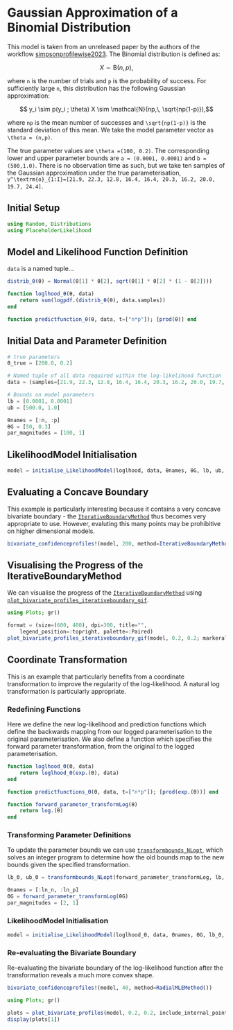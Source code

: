 # Gaussian Approximation of a Binomial Distribution

This model is taken from an unreleased paper by the authors of the workflow [simpsonprofilewise2023](@cite). The Binomial distribution is defined as:

```math
    X \sim \text{B}(n,\,p),
```
where ``n`` is the number of trials and ``p`` is the probability of success. For sufficiently large ``n``, this distribution has the following Gaussian approximation:
```math
    y_i \sim p(y_i ; \theta) X \sim \mathcal{N}(np,\, \sqrt{np(1-p)}),
```
where ``np`` is the mean number of successes and ``\sqrt{np(1-p)}`` is the standard deviation of this mean. We take the model parameter vector as ``\theta = (n,p)``. 

The true parameter values are ``\theta =(100, 0.2)``. The corresponding lower and upper parameter bounds are ``a = (0.0001, 0.0001)`` and ``b = (500,1.0)``. There is no observation time as such, but we take ten samples of the Gaussian approximation under the true parameterisation, ``y^\textrm{o}_{1:I}=[21.9, 22.3, 12.8, 16.4, 16.4, 20.3, 16.2, 20.0, 19.7, 24.4]``. 

## Initial Setup 

```julia
using Random, Distributions
using PlaceholderLikelihood
```

## Model and Likelihood Function Definition

`data` is a named tuple...

```julia
distrib_θ(θ) = Normal(θ[1] * θ[2], sqrt(θ[1] * θ[2] * (1 - θ[2])))

function loglhood_θ(θ, data)
    return sum(logpdf.(distrib_θ(θ), data.samples))
end

function predictfunction_θ(θ, data, t=["n*p"]); [prod(θ)] end
```

## Initial Data and Parameter Definition

```julia
# true parameters
θ_true = [200.0, 0.2]

# Named tuple of all data required within the log-likelihood function
data = (samples=[21.9, 22.3, 12.8, 16.4, 16.4, 20.3, 16.2, 20.0, 19.7, 24.4],)

# Bounds on model parameters
lb = [0.0001, 0.0001]
ub = [500.0, 1.0]

θnames = [:n, :p]
θG = [50, 0.3]
par_magnitudes = [100, 1]
```

## LikelihoodModel Initialisation

```julia
model = initialise_LikelihoodModel(loglhood, data, θnames, θG, lb, ub, par_magnitudes)
```

## Evaluating a Concave Boundary

This example is particularly interesting because it contains a very concave bivariate boundary - the [`IterativeBoundaryMethod`](@ref) thus becomes very appropriate to use. However, evaluting this many points may be prohibitive on higher dimensional models.

```julia
bivariate_confidenceprofiles!(model, 200, method=IterativeBoundaryMethod(3,1,1, 0.15, 1.0, use_ellipse=true))
```

## Visualising the Progress of the IterativeBoundaryMethod

We can visualise the progress of the [`IterativeBoundaryMethod`](@ref) using [`plot_bivariate_profiles_iterativeboundary_gif`](@ref).

```julia
using Plots; gr()

format = (size=(600, 400), dpi=300, title="",
    legend_position=:topright, palette=:Paired)
plot_bivariate_profiles_iterativeboundary_gif(model, 0.2, 0.2; markeralpha=0.5, color=2, save_as_separate_plots=false, format...)
```

## Coordinate Transformation

This is an example that particularly benefits from a coordinate transformation to improve the regularity of the log-likelihood. A natural log transformation is particularly appropriate. 

### Redefining Functions

Here we define the new log-likelihood and prediction functions which define the backwards mapping from our logged parameterisation to the original parameterisation. We also define a function which specifies the forward parameter transformation, from the original to the logged parameterisation.

```julia
function loglhood_Θ(Θ, data)
    return loglhood_Θ(exp.(Θ), data)
end

function predictfunctions_Θ(Θ, data, t=["n*p"]); [prod(exp.(Θ))] end

function forward_parameter_transformLog(θ)
    return log.(θ)
end
```

### Transforming Parameter Definitions

To update the parameter bounds we can use [`transformbounds_NLopt`](@ref), which solves an integer program to determine how the old bounds map to the new bounds given the specified transformation.

```julia
lb_Θ, ub_Θ = transformbounds_NLopt(forward_parameter_transformLog, lb, ub)

Θnames = [:ln_n, :ln_p]
ΘG = forward_parameter_transformLog(θG)
par_magnitudes = [2, 1]
```

### LikelihoodModel Initialisation

```julia
model = initialise_LikelihoodModel(loglhood_Θ, data, Θnames, ΘG, lb_Θ, ub_Θ, par_magnitudes)
```

### Re-evaluating the Bivariate Boundary

Re-evaluating the bivariate boundary of the log-likelihood function after the transformation reveals a much more convex shape.

```julia
bivariate_confidenceprofiles!(model, 40, method=RadialMLEMethod())

using Plots; gr()

plots = plot_bivariate_profiles(model, 0.2, 0.2, include_internal_points=true, markeralpha=0.9)
display(plots[1])
```